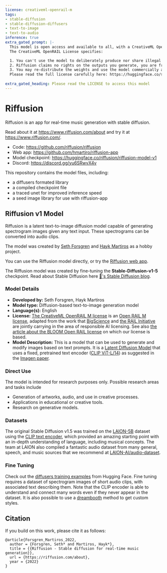 ```yaml
---
license: creativeml-openrail-m
tags:
- stable-diffusion
- stable-diffusion-diffusers
- text-to-image
- text-to-audio
inference: true
extra_gated_prompt: |-
  This model is open access and available to all, with a CreativeML OpenRAIL-M license further specifying rights and usage.
  The CreativeML OpenRAIL License specifies: 

  1. You can't use the model to deliberately produce nor share illegal or harmful outputs or content 
  2. Riffusion claims no rights on the outputs you generate, you are free to use them and are accountable for their use which must not go against the provisions set in the license
  3. You may re-distribute the weights and use the model commercially and/or as a service. If you do, please be aware you have to include the same use restrictions as the ones in the license and share a copy of the CreativeML OpenRAIL-M to all your users (please read the license entirely and carefully)
  Please read the full license carefully here: https://huggingface.co/spaces/CompVis/stable-diffusion-license
      
extra_gated_heading: Please read the LICENSE to access this model
---
```


# Riffusion

Riffusion is an app for real-time music generation with stable diffusion.

Read about it at https://www.riffusion.com/about and try it at https://www.riffusion.com/.

* Code: https://github.com/riffusion/riffusion
* Web app: https://github.com/hmartiro/riffusion-app
* Model checkpoint: https://huggingface.co/riffusion/riffusion-model-v1
* Discord: https://discord.gg/yu6SRwvX4v

This repository contains the model files, including:

 * a diffusers formated library
 * a compiled checkpoint file
 * a traced unet for improved inference speed
 * a seed image library for use with riffusion-app

## Riffusion v1 Model

Riffusion is a latent text-to-image diffusion model capable of generating spectrogram images given any text input. These spectrograms can be converted into audio clips.

The model was created by [Seth Forsgren](https://sethforsgren.com/) and [Hayk Martiros](https://haykmartiros.com/) as a hobby project.

You can use the Riffusion model directly, or try the [Riffusion web app](https://www.riffusion.com/).

The Riffusion model was created by fine-tuning the **Stable-Diffusion-v1-5** checkpoint. Read about Stable Diffusion here [🤗's Stable Diffusion blog](https://huggingface.co/blog/stable_diffusion).

### Model Details
- **Developed by:** Seth Forsgren, Hayk Martiros
- **Model type:** Diffusion-based text-to-image generation model
- **Language(s):** English
- **License:** [The CreativeML OpenRAIL M license](https://huggingface.co/spaces/CompVis/stable-diffusion-license) is an [Open RAIL M license](https://www.licenses.ai/blog/2022/8/18/naming-convention-of-responsible-ai-licenses), adapted from the work that [BigScience](https://bigscience.huggingface.co/) and [the RAIL Initiative](https://www.licenses.ai/) are jointly carrying in the area of responsible AI licensing. See also [the article about the BLOOM Open RAIL license](https://bigscience.huggingface.co/blog/the-bigscience-rail-license) on which our license is based.
- **Model Description:** This is a model that can be used to generate and modify images based on text prompts. It is a [Latent Diffusion Model](https://arxiv.org/abs/2112.10752) that uses a fixed, pretrained text encoder ([CLIP ViT-L/14](https://arxiv.org/abs/2103.00020)) as suggested in the [Imagen paper](https://arxiv.org/abs/2205.11487).

### Direct Use 
The model is intended for research purposes only. Possible research areas and
tasks include

- Generation of artworks, audio, and use in creative processes.
- Applications in educational or creative tools.
- Research on generative models.

### Datasets
The original Stable Diffusion v1.5 was trained on the [LAION-5B](https://arxiv.org/abs/2210.08402) dataset using the [CLIP text encoder](https://openai.com/blog/clip/), which provided an amazing starting point with an in-depth understanding of language, including musical concepts. The team at LAION also compiled a fantastic audio dataset from many general, speech, and music sources that we recommend at [LAION-AI/audio-dataset](https://github.com/LAION-AI/audio-dataset/blob/main/data_collection/README.md).

### Fine Tuning

Check out the [diffusers training examples](https://huggingface.co/docs/diffusers/training/overview) from Hugging Face. Fine tuning requires a dataset of spectrogram images of short audio clips, with associated text describing them. Note that the CLIP encoder is able to understand and connect many words even if they never appear in the dataset. It is also possible to use a [dreambooth](https://huggingface.co/blog/dreambooth) method to get custom styles.

## Citation

If you build on this work, please cite it as follows:

```
@article{Forsgren_Martiros_2022,
  author = {Forsgren, Seth* and Martiros, Hayk*},
  title = {{Riffusion - Stable diffusion for real-time music generation}},
  url = {https://riffusion.com/about},
  year = {2022}
}
```
